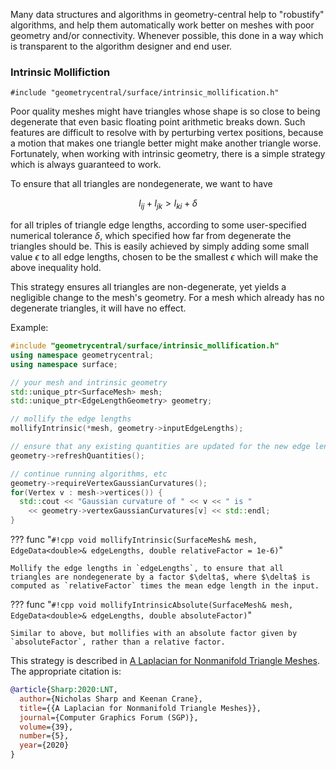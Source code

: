Many data structures and algorithms in geometry-central help to "robustify" algorithms, and help them automatically work better on meshes with poor geometry and/or connectivity. Whenever possible, this done in a way which is transparent to the algorithm designer and end user.


### Intrinsic Mollifiction

`#include "geometrycentral/surface/intrinsic_mollification.h"`

Poor quality meshes might have triangles whose shape is so close to being degenerate that even basic floating point arithmetic breaks down. Such features are difficult to resolve with by perturbing vertex positions, because a motion that makes one triangle better might make another triangle worse. Fortunately, when working with intrinsic geometry, there is a simple strategy which is always guaranteed to work.

To ensure that all triangles are nondegenerate, we want to have

$$
l_{ij} + l_{jk} > l_{ki} + \delta
$$

for all triples of triangle edge lengths, according to some user-specified numerical tolerance $\delta$, which specified how far from degenerate the triangles should be.  This is easily achieved by simply adding some small value $\epsilon$ to all edge lengths, chosen to be the smallest $\epsilon$ which will make the above inequality hold. 

This strategy ensures all triangles are non-degenerate, yet yields a negligible change to the mesh's geometry. For a mesh which already has no degenerate triangles, it will have no effect.

Example:

```cpp
#include "geometrycentral/surface/intrinsic_mollification.h"
using namespace geometrycentral;
using namespace surface;

// your mesh and intrinsic geometry
std::unique_ptr<SurfaceMesh> mesh;
std::unique_ptr<EdgeLengthGeometry> geometry;

// mollify the edge lengths
mollifyIntrinsic(*mesh, geometry->inputEdgeLengths);

// ensure that any existing quantities are updated for the new edge lengths
geometry->refreshQuantities();

// continue running algorithms, etc
geometry->requireVertexGaussianCurvatures();
for(Vertex v : mesh->vertices()) {
  std::cout << "Gaussian curvature of " << v << " is " 
    << geometry->vertexGaussianCurvatures[v] << std::endl;
}
```



??? func "`#!cpp void mollifyIntrinsic(SurfaceMesh& mesh, EdgeData<double>& edgeLengths, double relativeFactor = 1e-6)`"
 
    Mollify the edge lengths in `edgeLengths`, to ensure that all triangles are nondegenerate by a factor $\delta$, where $\delta$ is computed as `relativeFactor` times the mean edge length in the input.


??? func "`#!cpp void mollifyIntrinsicAbsolute(SurfaceMesh& mesh, EdgeData<double>& edgeLengths, double absoluteFactor)`"

    Similar to above, but mollifies with an absolute factor given by `absoluteFactor`, rather than a relative factor.


This strategy is described in [A Laplacian for Nonmanifold Triangle Meshes](http://www.cs.cmu.edu/~kmcrane/Projects/NonmanifoldLaplace/NonmanifoldLaplace.pdf). The appropriate citation is:

```bib
@article{Sharp:2020:LNT,
  author={Nicholas Sharp and Keenan Crane},
  title={{A Laplacian for Nonmanifold Triangle Meshes}},
  journal={Computer Graphics Forum (SGP)},
  volume={39},
  number={5},
  year={2020}
}
```
